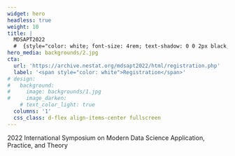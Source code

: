 ```yaml
---
widget: hero
headless: true
weight: 10
title: |
  MDSAPT2022
  #  {style="color: white; font-size: 4rem; text-shadow: 0 0 2px black, 0 0 2px black, 0 0 2px white, 0 0 2px black;"}
hero_media: backgrounds/2.jpg
cta:
  url: 'https://archive.nestat.org/mdsapt2022/html/registration.php'
  label: '<span style="color: white">Registration</span>'
# design:
#   background:
#     image: backgrounds/1.jpg
#     image_darken: 
    # text_color_light: true
  columns: '1'
  css_class: d-flex align-items-center fullscreen
---
```


2022 International Symposium on Modern Data Science Application, Practice, and Theory
<!-- {style="color: white; padding-bottom: 1rem"} -->